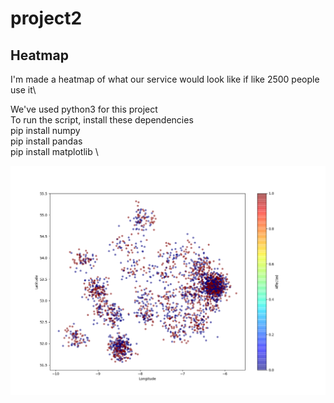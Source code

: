 # project2


## Heatmap
I'm made a heatmap of what our service would look like if like 2500 people use it\

We've used python3 for this project\
To run the script, install these dependencies\
pip install numpy \
pip install pandas \
pip install matplotlib \


![heatmap](heatmap/heatmapimg.png)

